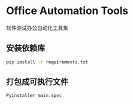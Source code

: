 # Office Automation Tools

软件测试办公自动化工具集

## 安装依赖库
```bash
pip install -r requirements.txt
```

## 打包成可执行文件
```bash
Pyinstaller main.spec
```